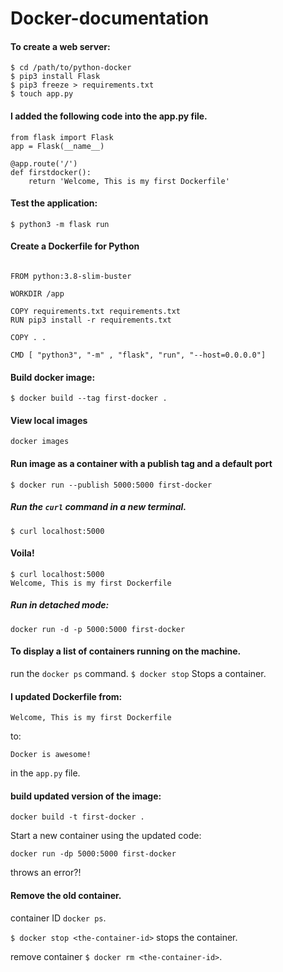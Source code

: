 # Docker-documentation

#### To create a web server:
```
$ cd /path/to/python-docker
$ pip3 install Flask
$ pip3 freeze > requirements.txt
$ touch app.py
```

#### I added the following code into the app.py file.
```
from flask import Flask
app = Flask(__name__)

@app.route('/')
def firstdocker():
    return 'Welcome, This is my first Dockerfile'
```
#### Test the application:
```
$ python3 -m flask run 
```
#### Create a Dockerfile for Python
```

FROM python:3.8-slim-buster

WORKDIR /app

COPY requirements.txt requirements.txt
RUN pip3 install -r requirements.txt

COPY . .

CMD [ "python3", "-m" , "flask", "run", "--host=0.0.0.0"]
```
#### Build docker image: 
```
$ docker build --tag first-docker .
```

#### View local images 
```
docker images
```

#### Run image as a container with a publish tag and a default port
 ```
 $ docker run --publish 5000:5000 first-docker
 ```
 
 ##### Run the `curl` command in a new terminal. 
 ```
 $ curl localhost:5000
 ```
 #### Voila!
 ```
 $ curl localhost:5000
Welcome, This is my first Dockerfile
```


##### Run in detached mode: 
```
docker run -d -p 5000:5000 first-docker
```

#### To display a list of containers running on the machine.
run the `docker ps` command.
``$ docker stop`` Stops a container.



#### I updated Dockerfile from:
 ```
Welcome, This is my first Dockerfile
 ```
to: 
```
Docker is awesome!
```
in the `app.py` file.


#### build updated version of the image:
```
docker build -t first-docker .
```
Start a new container using the updated code: 
```
docker run -dp 5000:5000 first-docker
```
throws an error?!

#### Remove the old container.
container ID `docker ps`.

`$ docker stop <the-container-id>` stops the container.

remove container `$ docker rm <the-container-id>`.

